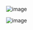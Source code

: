 ![image](https://github.com/Trxuxv/movie-app/assets/79454375/0b7b8dfd-29b6-4b9f-813b-3b0f1654dd78)

![image](https://github.com/Trxuxv/movie-app/assets/79454375/1aba28f6-4ae4-4ecf-a790-26272b094ace)
